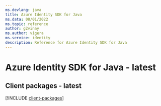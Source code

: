 ```yaml
---
ms.devlang: java
title: Azure Identity SDK for Java
ms.data: 08/01/2022
ms.topic: reference
author: g2vinay
ms.author: vigera
ms.service: identity
description: Reference for Azure Identity SDK for Java
---
```

# Azure Identity SDK for Java - latest

## Client packages - latest
[!INCLUDE [client-packages](identity-client-index.md)]